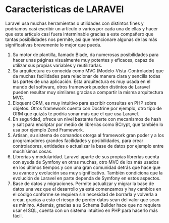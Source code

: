 # Caracteristicas de LARAVEl

Laravel usa muchas herramientas o utilidades con distintos fines y podríamos casi escribir un artículo o varios por cada una de ellas y hacer que este artículo casi fuera interminable gracias a este compañero que tantas posibilidades nos permite, así que mencionare algunas de las más significativas brevemente lo mejor que pueda.

1. Su motor de plantilla, llamado Blade, da numerosas posibilidades para hacer unas páginas visualmente muy potentes y eficaces, capaz de utilizar sus propias variables y reutilizarlas.
2. Su arquitectura es conocida como MVC (Modelo-Vista-Controlador) que da muchas facilidades para relacionar de manera clara y sencilla todas las partes de una aplicación. Esta arquitectura es muy usada en el mundo del software, otros framework pueden distintos de Laravel pueden resultar muy similares gracias a compartir la misma arquitectura MVC.
3. Eloquent ORM, es muy intuitivo para escribir consultas en PHP sobre objetos. Otros framework cuenta con Doctrine por ejemplo, otro tipo de ORM que quizás te podría sonar más que el que usa Laravel.
4. En seguridad, ofrece un nivel bastante fuerte con mecanismos de hash y salt para encriptar por medio de librerías como BCrypt, que también lo usa por ejemplo Zend Framework.
5. Artisan, su sistema de comandos otorga al framework gran poder y a los programadores grandes facilidades y posibilidades, para crear controladores, entidades o actualizar la base de datos por ejemplo entre muchísimas cosas.
6. Librerías y modularidad. Laravel aparte de sus propias librerías cuenta con ayuda de Symfony en otras muchas, otro MVC de los más usados en los últimos tiempos y con una gran comunidad detrás que hace que su avance y evolución sea muy significativo. También condiciona que la evolución de Laravel en parte dependa de Symfony en estos aspectos.
7. Base de datos y migraciones. Permite actualizar y migrar la base de datos una vez que el desarrollo ya está comenzamos y hay cambios en el código conforme se requiera sin necesidad de borrarla y volverla a crear, gracias a esto el riesgo de perder datos sean del valor que sean es mínimo. Además, gracias a su Schema Builder hace que no requiera usar el SQL, cuenta con un sistema intuitivo en PHP para hacerlo más fácil.



```{tableofcontents}
```

